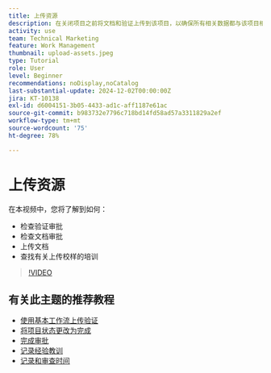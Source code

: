 ```yaml
---
title: 上传资源
description: 在关闭项目之前将文档和验证上传到该项目，以确保所有相关数据都与该项目相关联。
activity: use
team: Technical Marketing
feature: Work Management
thumbnail: upload-assets.jpeg
type: Tutorial
role: User
level: Beginner
recommendations: noDisplay,noCatalog
last-substantial-update: 2024-12-02T00:00:00Z
jira: KT-10138
exl-id: d6004151-3b05-4433-ad1c-aff1187e61ac
source-git-commit: b983732e7796c718bd14fd58ad57a3311829a2ef
workflow-type: tm+mt
source-wordcount: '75'
ht-degree: 78%

---
```


# 上传资源

在本视频中，您将了解到如何：

* 检查验证审批
* 检查文档审批
* 上传文档
* 查找有关上传校样的培训

>[!VIDEO](https://video.tv.adobe.com/v/3440370/?quality=12&learn=on&enablevpops)

## 有关此主题的推荐教程

* [使用基本工作流上传验证](/help/workfront-proof/upload-proofs/upload-a-proof-with-a-basic-workflow.md)
* [将项目状态更改为完成](/help/manage-work/projects/change-the-project-status.md)
* [完成审批](/help/manage-work/close-a-project/complete-approvals.md)
* [记录经验教训](/help/manage-work/close-a-project/lessons-learned-from-closing-a-project.md)
* [记录和审查时间](/help/manage-work/close-a-project/log-and-review-hours.md)
